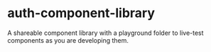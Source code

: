# auth-component-library

A shareable component library with a playground folder to live-test components as you are developing them. 